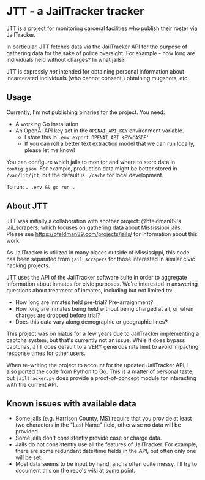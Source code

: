 # JTT - a JailTracker tracker

JTT is a project for monitoring carceral facilities who publish their roster via JailTracker.

In particular, JTT fetches data via the JailTracker API for the purpose of gathering data for the sake of police
oversight. For example - how long are individuals held without charges? In what jails?

JTT is expressly *not* intended for obtaining personal information about incarcerated individuals (who cannot consent,)
obtaining mugshots, etc.

## Usage
Currently, I'm not publishing binaries for the project. You need:

* A working Go installation
* An OpenAI API key set in the `OPENAI_API_KEY` environment variable.
    * I store this in `.env`: `export OPENAI_API_KEY='ASDF'`
    * If you can roll a better text extraction model that we can run locally, please let me know!

You can configure which jails to monitor and where to store data in `config.json`. For example, production data might be better stored in `/var/lib/jtt`, but the default is `./cache` for local development.

To run: `. .env && go run .`

## About JTT

JTT was initially a collaboration with another project:
@bfeldman89's [jail_scrapers](https://github.com/bfeldman89/jail_scrapers),
which focuses on gathering data about Mississippi jails.
Please see https://bfeldman89.com/projects/jails/ for information about this work.

As JailTracker is utilized in many places outside of Mississippi,
this code has been separated from `jail_scrapers` for those interested in similar civic hacking projects.

JTT uses the API of the JailTracker software suite
in order to aggregate information about inmates for civic purposes.
We're interested in answering questions about treatment of inmates, including but not limited to:

* How long are inmates held pre-trial? Pre-arraignment?
* How long are inmates being held without being charged at all, or when charges are dropped before trial?
* Does this data vary along demographic or geographic lines?

This project was on hiatus for a few years due to JailTracker implementing a captcha system, but that's currently not an issue.
While it does bypass captchas, JTT does default to a VERY generous rate limit to avoid impacting response times for other users.

When re-writing the project to account for the updated JailTracker API, I also ported the code from Python to Go.
This is a matter of personal taste, but `jailtracker.py` does provide a proof-of-concept module for interacting
with the current API.

## Known issues with available data

* Some jails (e.g. Harrison County, MS) require that you provide at least two characters in the "Last Name" field, otherwise no data will be provided.
* Some jails don't consistently provide case or charge data.
* Jails do not consistently use all the features of JailTracker. For example, there are some redundant date/time fields in the API, but often only one will be set.
* Most data seems to be input by hand, and is often quite messy. I'll try to document this on the repo's wiki at some point.